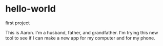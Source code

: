 # hello-world
first project

This is Aaron.  I'm a husband, father, and grandfather.
I'm trying this new tool to see if I can make a new app for my computer and for my phone.
